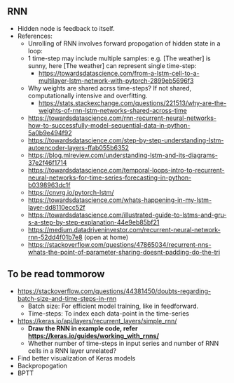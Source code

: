 ## RNN
* Hidden node is feedback to itself.
* References:
  * Unrolling of RNN involves forward propogation of hidden state in a loop:
  * 1 time-step may include multiple samples: e.g. [The weather] is sunny, here [The weather] can represent single time-step:
    * https://towardsdatascience.com/from-a-lstm-cell-to-a-multilayer-lstm-network-with-pytorch-2899eb5696f3
  * Why weights are shared acrss time-steps? If not shared, computationally intensive and overfitting.
    * https://stats.stackexchange.com/questions/221513/why-are-the-weights-of-rnn-lstm-networks-shared-across-time
  * https://towardsdatascience.com/rnn-recurrent-neural-networks-how-to-successfully-model-sequential-data-in-python-5a0b9e494f92
  * https://towardsdatascience.com/step-by-step-understanding-lstm-autoencoder-layers-ffab055b6352
  * https://blog.mlreview.com/understanding-lstm-and-its-diagrams-37e2f46f1714
  * https://towardsdatascience.com/temporal-loops-intro-to-recurrent-neural-networks-for-time-series-forecasting-in-python-b0398963dc1f
  * https://cnvrg.io/pytorch-lstm/
  * https://towardsdatascience.com/whats-happening-in-my-lstm-layer-dd8110ecc52f
  * https://towardsdatascience.com/illustrated-guide-to-lstms-and-gru-s-a-step-by-step-explanation-44e9eb85bf21
  * https://medium.datadriveninvestor.com/recurrent-neural-network-rnn-52dd4f01b7e8 (open at home)
  * https://stackoverflow.com/questions/47865034/recurrent-nns-whats-the-point-of-parameter-sharing-doesnt-padding-do-the-tri
 
## To be read tommorow
* https://stackoverflow.com/questions/44381450/doubts-regarding-batch-size-and-time-steps-in-rnn
  * Batch size: For efficient model training, like in feedforward.
  * Time-steps: To index each data-point in the time-series
* https://keras.io/api/layers/recurrent_layers/simple_rnn/
  * **Draw the RNN in example code, refer https://keras.io/guides/working_with_rnns/**
  * Whether number of time-steps in input series and number of RNN cells in a RNN layer unrelated?
* Find better visualization of Keras models
* Backpropogation
* BPTT
